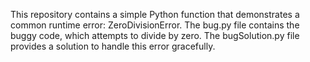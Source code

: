 This repository contains a simple Python function that demonstrates a common runtime error: ZeroDivisionError. The bug.py file contains the buggy code, which attempts to divide by zero. The bugSolution.py file provides a solution to handle this error gracefully.